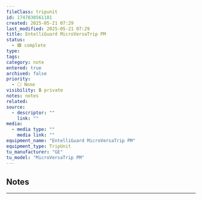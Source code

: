 ```yaml
---
fileClass: tripunit
id: 1747830561181
created: 2025-05-21 07:29
last_modified: 2025-05-21 07:29
title: EntelliGuard MicroVersaTrip PM
status:
  - 🟩 complete
type: 
tags: 
category: note
entered: true
archived: false
priority:
  - ⚪ None
visibility: 🔒 private
notes: notes
related: 
source:
  - descriptor: ""
    link: ""
media:
  - media type: ""
    media link: ""
equipment_name: "EntelliGuard MicroVersaTrip PM"
equipment_type: TripUnit
tu_manufacturer: "GE"
tu_model: "MicroVersaTrip PM"
---
```


## Notes
---


